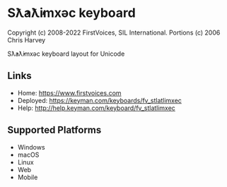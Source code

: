 Sƛ̓aƛ̓imxəc keyboard
======================

Copyright (c) 2008-2022 FirstVoices, SIL International. Portions (c) 2006 Chris Harvey


Sƛ̓aƛ̓imxəc keyboard layout for Unicode

Links
-----

 * Home:     <https://www.firstvoices.com>
 * Deployed: <https://keyman.com/keyboards/fv_stlatlimxec>
 * Help:     <http://help.keyman.com/keyboard/fv_stlatlimxec>
 
Supported Platforms
-------------------

 * Windows
 * macOS
 * Linux
 * Web
 * Mobile

